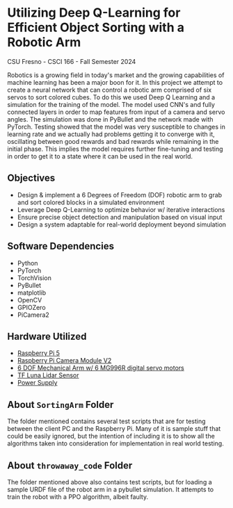 # Utilizing Deep Q-Learning for Efficient Object Sorting with a Robotic Arm
CSU Fresno - CSCI 166 - Fall Semester 2024

Robotics is a growing field in today's market and the growing capabilities of machine learning has been a major boon for it.  In this project we attempt to create a neural network that can control a robotic arm comprised of six servos to sort colored cubes.  To do this we used Deep Q Learning and a simulation for the training of the model.  The model used CNN's and fully connected layers in order to map features from input of a camera and servo angles.  The simulation was done in PyBullet and the network made with PyTorch.  Testing showed that the model was very susceptible to changes in learning rate and we actually had problems getting it to converge with it, oscillating between good rewards and bad rewards while remaining in the initial phase.  This implies the model requires further fine-tuning and testing in order to get it to a state where it can be used in the real world.

## Objectives
- Design & implement a 6 Degrees of Freedom (DOF) robotic arm to grab and sort colored blocks in a simulated environment
- Leverage Deep Q-Learning to optimize behavior w/ iterative interactions
- Ensure precise object detection and manipulation based on visual input
- Design a system adaptable for real-world deployment beyond simulation

    
## Software Dependencies
 - Python
 - PyTorch
 - TorchVision
 - PyBullet
 - matplotlib
 - OpenCV
 - GPIOZero
 - PiCamera2

## Hardware Utilized
 - [Raspberry Pi 5](https://www.raspberrypi.com/products/raspberry-pi-5/)
 - [Raspberry Pi Camera Module V2](https://www.raspberrypi.com/products/camera-module-v2/)
 - [6 DOF Mechanical Arm w/ 6 MG996R digital servo motors](https://www.amazon.com/Mechanical-Programmable-Manipulator-Parameter-Industrial/dp/B0B1368WN1?_encoding=UTF8&pd_rd_i=B0B1368WN1&pd_rd_w=zN26W&content-id=amzn1.sym.5334573a-029b-477d-a49c-2bbdfe16b2cb&pf_rd_p=5334573a-029b-477d-a49c-2bbdfe16b2cb&pf_rd_r=9ZQX3MFBXTJ13WV4JQ1A&pd_rd_wg=6NhHz&pd_rd_r=87a46c1a-eb4d-4331-aba9-f906f2583bd0)
 - [TF Luna Lidar Sensor](https://www.amazon.com/Benewake-TF-Luna-Single-Point-Ranging-Interface/dp/B086MJQSLR)
 - [Power Supply](https://www.amazon.com/Zeee-Battery-3600mAh-Connector-Associated/dp/B0B8YXSY35?dib=eyJ2IjoiMSJ9.wg0HEr1b7FZK-74krDku93LF9nW6C4_ZEmNfs_D2nXO154CX5RTnNxNyByEGle9HDYRZpg9BVhjIJCqiJJateSzBgzWMbCzKvYuG2kmoJJWYBI8dkWbYbRNN1XakCmVYGJ2SSX6oB08fcJBt9dg2gp6mCEoc3pUO0Ys36YEWTFPjbcGPKEpxS0Z8IPeFfI5dHK9O_p1e4v7WcOGLDSidGZpIiGFdu74gjUzRitGPxOtzWV0Dv6BCcf7bGBP7tRZ4S1PHdC18Zd-XTEMd3TT5WoWlkAydkuEXKdbGqpl_FSQ.ionJckw7DwCykVPUFtur77HxghyUZR8od9i4w5W3coU&dib_tag=se&keywords=7.2v+rc+battery&qid=1732057157&sr=8-8)

## About `SortingArm` Folder
The folder mentioned contains several test scripts that are for testing between the client PC and the Raspberry Pi.  Many of it is sample stuff that could be easily ignored, but the intention of including it is to show all the algorithms taken into consideration for implementation in real world testing.

## About `throwaway_code` Folder
The folder mentioned above also contains test scripts, but for loading a sample URDF file of the robot arm in a pybullet simulation.  It attempts to train the robot with a PPO algorithm, albeit faulty.
